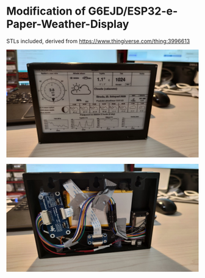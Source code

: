 # Modification of G6EJD/ESP32-e-Paper-Weather-Display

STLs included, derived from https://www.thingiverse.com/thing:3996613

![photo2](IMG_20201125_135604.jpg)

![photo1](IMG_20201125_135616.jpg)

